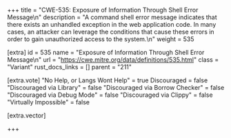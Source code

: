 +++
title = "CWE-535: Exposure of Information Through Shell Error Message\n"
description = "A command shell error message indicates that there exists an unhandled exception in the web application code. In many cases, an attacker can leverage the conditions that cause these errors in order to gain unauthorized access to the system.\n"
weight = 535

[extra]
id = 535
name = "Exposure of Information Through Shell Error Message\n"
url = "https://cwe.mitre.org/data/definitions/535.html"
class = "Variant"
rust_docs_links = []
parent = "211"

[extra.vote]
"No Help, or Langs Wont Help" = true
Discouraged = false
"Discouraged via Library" = false
"Discouraged via Borrow Checker" = false
"Discouraged via Debug Mode" = false
"Discouraged via Clippy" = false
"Virtually Impossible" = false

[extra.vector]

+++
